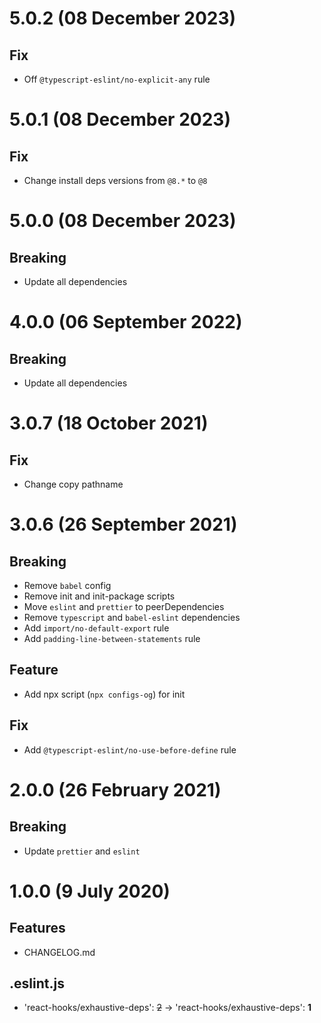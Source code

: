 # 5.0.2 (08 December 2023)

## Fix

-  Off `@typescript-eslint/no-explicit-any` rule

# 5.0.1 (08 December 2023)

## Fix

-  Change install deps versions from `@8.*` to `@8`

# 5.0.0 (08 December 2023)

## Breaking

-  Update all dependencies

# 4.0.0 (06 September 2022)

## Breaking

-  Update all dependencies

# 3.0.7 (18 October 2021)

## Fix

-   Change copy pathname

# 3.0.6 (26 September 2021)

## Breaking

-   Remove `babel` config
-   Remove init and init-package scripts
-   Move `eslint` and `prettier` to peerDependencies
-   Remove `typescript` and `babel-eslint` dependencies
-   Add `import/no-default-export` rule
-   Add `padding-line-between-statements` rule

## Feature

-   Add npx script (`npx configs-og`) for init

## Fix

-   Add `@typescript-eslint/no-use-before-define` rule

# 2.0.0 (26 February 2021)

## Breaking

-   Update `prettier` and `eslint`

# 1.0.0 (9 July 2020)

## Features

-   CHANGELOG.md

## .eslint.js

-   'react-hooks/exhaustive-deps': ~~2~~ -> 'react-hooks/exhaustive-deps': **1**
